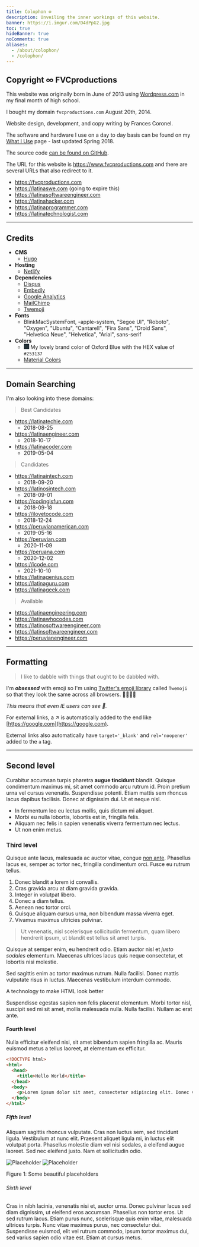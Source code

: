 ```yaml
---
title: Colophon ⚙️
description: Unveiling the inner workings of this website.
banner: https://i.imgur.com/D4dPpG2.jpg
toc: true
hideBanner: true
noComments: true
aliases:
  - /about/colophon/
  - /colophon/
---
```


## Copyright ∞ FVCproductions

This website was originally born in June of 2013 using [Wordpress.com](https://wordpress.com) in my final month of high school.

I bought my domain `fvcproductions.com` August 20th, 2014.

Website design, development, and copy writing by Frances Coronel.

The software and hardware I use on a day to day basis can be found on my [What I Use](/2018/03/18/what-i-use---spring-2018/) page - last updated Spring 2018.

The source code [can be found on GitHub](https://github.com/fvcproductions/fvcproductions.github.io).

The URL for this website is https://www.fvcproductions.com and there are several URLs that also redirect to it.

- https://fvcproductions.com
- https://latinaswe.com (going to expire this)
- https://latinasoftwareengineer.com
- https://latinahacker.com
- https://latinaprogrammer.com
- https://latinatechnologist.com

---

## Credits

- **CMS**
  - [Hugo](https://gohugo.io)
- **Hosting**
  - [Netlify](https://www.netlify.com)
- **Dependencies**
  - [Disqus](https://disqus.com/)
  - [Embedly](https://embed.ly/)
  - [Google Analytics](https://analytics.google.com)
  - [MailChimp](https://mailchi.mp/022336cef0b2/fvcproductions)
  - [Twemoji](https://github.com/twitter/twemoji)
- **Fonts**
  - BlinkMacSystemFont, -apple-system, "Segoe UI", "Roboto", "Oxygen", "Ubuntu", "Cantarell", "Fira Sans", "Droid Sans", "Helvetica Neue", "Helvetica", "Arial", sans-serif
- **Colors**
  - <svg width="1em" height="1em"><rect width="1em" height="1em" style="fill:#253137;" /></svg> My lovely brand color of Oxford Blue with the HEX value of `#253137`
  - [Material Colors](https://material.io/guidelines/style/color.html#color-color-palette)

---

## Domain Searching

I'm also looking into these domains:

> Best Candidates

- https://latinatechie.com
  - 2018-08-25
- https://latinaengineer.com
  - 2018-10-17
- https://latinacoder.com
  - 2019-05-04

> Candidates

- https://latinaintech.com
  - 2018-09-20
- https://latinosintech.com
  - 2018-09-01
- https://codingisfun.com
  - 2018-09-18
- https://ilovetocode.com
  - 2018-12-24
- https://peruvianamerican.com
  - 2019-05-16
- https://peruvian.com
  - 2020-11-09
- https://peruana.com
  - 2020-12-02
- https://icode.com
  - 2021-10-10
- https://latinagenius.com
- https://latinaguru.com
- https://latinageek.com

> Available

- https://latinaengineering.com
- https://latinawhocodes.com
- https://latinosoftwareengineer.com
- https://latinsoftwareengineer.com
- https://peruvianengineer.com

---

## Formatting

> I like to dabble with things that ought to be dabbled with.

I'm **_obsessed_** with emoji so I'm using [Twitter's emoji library](https://github.com/twitter/twemoji) called `Twemoji` so that they look the same across all browsers. 🎉🎂🎈🎁

_This means that even IE users can see 💩._

For external links, a ↗ is automatically added to the end like [https://google.com](https://google.com).

External links also automatically have `target='_blank'` and `rel='noopener'` added to the `a` tag.

---

## Second level

Curabitur accumsan turpis pharetra **augue tincidunt** blandit. Quisque condimentum maximus mi, sit amet commodo arcu rutrum id. Proin pretium urna vel cursus venenatis. Suspendisse potenti. Etiam mattis sem rhoncus lacus dapibus facilisis. Donec at dignissim dui. Ut et neque nisl.

- In fermentum leo eu lectus mollis, quis dictum mi aliquet.
- Morbi eu nulla lobortis, lobortis est in, fringilla felis.
- Aliquam nec felis in sapien venenatis viverra fermentum nec lectus.
- Ut non enim metus.

### Third level

Quisque ante lacus, malesuada ac auctor vitae, congue [non ante](https://www.youtube.com/watch?v=dQw4w9WgXcQ). Phasellus lacus ex, semper ac tortor nec, fringilla condimentum orci. Fusce eu rutrum tellus.

1.  Donec blandit a lorem id convallis.
2.  Cras gravida arcu at diam gravida gravida.
3.  Integer in volutpat libero.
4.  Donec a diam tellus.
5.  Aenean nec tortor orci.
6.  Quisque aliquam cursus urna, non bibendum massa viverra eget.
7.  Vivamus maximus ultricies pulvinar.

> Ut venenatis, nisl scelerisque sollicitudin fermentum, quam libero hendrerit ipsum, ut blandit est tellus sit amet turpis.

Quisque at semper enim, eu hendrerit odio. Etiam auctor nisl et _justo sodales_ elementum. Maecenas ultrices lacus quis neque consectetur, et lobortis nisi molestie.

Sed sagittis enim ac tortor maximus rutrum. Nulla facilisi. Donec mattis vulputate risus in luctus. Maecenas vestibulum interdum commodo.

A technology to make HTML look better

Suspendisse egestas sapien non felis placerat elementum. Morbi tortor nisl, suscipit sed mi sit amet, mollis malesuada nulla. Nulla facilisi. Nullam ac erat ante.

#### Fourth level

Nulla efficitur eleifend nisi, sit amet bibendum sapien fringilla ac. Mauris euismod metus a tellus laoreet, at elementum ex efficitur.

```html
<!DOCTYPE html>
<html>
  <head>
    <title>Hello World</title>
  </head>
  <body>
    <p>Lorem ipsum dolor sit amet, consectetur adipiscing elit. Donec viverra nec nulla vitae mollis.</p>
  </body>
</html>
```

##### Fifth level

Aliquam sagittis rhoncus vulputate. Cras non luctus sem, sed tincidunt ligula. Vestibulum at nunc elit. Praesent aliquet ligula mi, in luctus elit volutpat porta. Phasellus molestie diam vel nisi sodales, a eleifend augue laoreet. Sed nec eleifend justo. Nam et sollicitudin odio.

![Placeholder](https://bulma.io/images/placeholders/256x256.png) ![Placeholder](https://bulma.io/images/placeholders/256x256.png)

Figure 1: Some beautiful placeholders

###### Sixth level

Cras in nibh lacinia, venenatis nisi et, auctor urna. Donec pulvinar lacus sed diam dignissim, ut eleifend eros accumsan. Phasellus non tortor eros. Ut sed rutrum lacus. Etiam purus nunc, scelerisque quis enim vitae, malesuada ultrices turpis. Nunc vitae maximus purus, nec consectetur dui. Suspendisse euismod, elit vel rutrum commodo, ipsum tortor maximus dui, sed varius sapien odio vitae est. Etiam at cursus metus.

